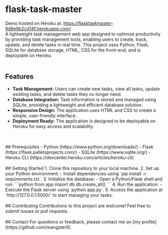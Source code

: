 # flask-task-master
Demo hosted on Heroku at: https://flasktaskmaster-9d9e9b2cd14f.herokuapp.com/
<br>
A lightweight task management web app designed to optimize productivity by providing task management tools, enabling users to create, track, update, and delete tasks in real time. This project uses Python, Flask, SQLite for database storage, HTML, CSS for the front-end, and is deployable on Heroku.
<br>
<br>
## Features
- **Task Management:** Users can create new tasks, view all tasks, update existing tasks, and delete tasks they no longer need.
- **Database Integration:** Task information is stored and managed using SQLite, providing a lightweight and efficient database solution.
- **Responsive Design:** The application uses HTML and CSS to create a simple, user-friendly interface.
- **Deployment Ready:** The application is designed to be deployable on Heroku for easy access and scalability.
<br>
<br>
## Prerequisites
- Python (https://www.python.org/downloads/)
- Flask (https://flask.palletsprojects.com/)
- SQLite (https://www.sqlite.org/)
- Heroku CLI (https://devcenter.heroku.com/articles/heroku-cli)
<br>
<br>
## Getting Started
1. Clone this repository to your local machine.
2. Set up your Python environment:
   - Install dependencies using `pip install -r requirements.txt`.
3. Initialize the database:
   - Open a Python/Flask shell and run:
     ```python
     from app import db
     db.create_all()
     ```
4. Run the application:
   - Execute the Flask server using `python app.py`.
5. Access the application at `http://127.0.0.1:5000/` to start managing your tasks.
<br>
<br>
## Contributing
Contributions to this project are welcome! Feel free to submit issues or pull requests.
<br>
<br>
## Contact
For questions or feedback, please contact me on [my profile](https://github.com/wangster6).
<br>
<br>
